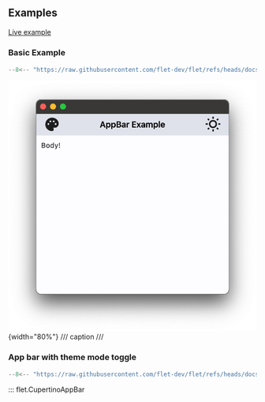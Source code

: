 ## Examples

[Live example](https://flet-controls-gallery.fly.dev/navigation/cupertinoappbar)

### Basic Example

```python
--8<-- "https://raw.githubusercontent.com/flet-dev/flet/refs/heads/docs/sdk/python/examples/python/controls/cupertino-app-bar/basic.py"
```

![basic](https://raw.githubusercontent.com/flet-dev/flet/docs/sdk/python/examples/python/controls/cupertino-app-bar/media/basic.png){width="80%"}
/// caption
///

### App bar with theme mode toggle

```python
--8<-- "https://raw.githubusercontent.com/flet-dev/flet/refs/heads/docs/sdk/python/examples/python/controls/cupertino-app-bar/theme-mode-toggle.py"
```

::: flet.CupertinoAppBar
